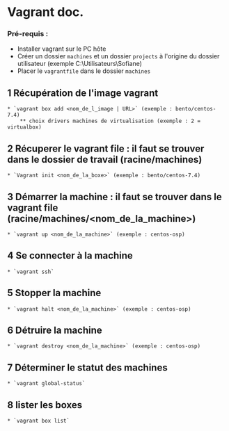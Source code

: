 # Vagrant doc.

### Pré-requis : 
* Installer vagrant sur le PC hôte
* Créer un dossier `machines` et un dossier `projects` à l'origine du dossier utilisateur (exemple C:\Utilisateurs\Sofiane)
* Placer le `vagrantfile` dans le dossier `machines`

## 1 Récupération de l'image vagrant
	* `vagrant box add <nom_de_l_image | URL>` (exemple : bento/centos-7.4)
		** choix drivers machines de virtualisation (exemple : 2 = virtualbox)

## 2 Récuperer le vagrant file : il faut se trouver dans le dossier de travail (racine/machines)
	* `Vagrant init <nom_de_la_boxe>` (exemple : bento/centos-7.4)

## 3 Démarrer la machine : il faut se trouver dans le vagrant file (racine/machines/<nom_de_la_machine>)
	* `vagrant up <nom_de_la_machine>` (exemple : centos-osp)

## 4 Se connecter à la machine
	* `vagrant ssh`	

## 5 Stopper la machine
	* `vagrant halt <nom_de_la_machine>` (exemple : centos-osp)

## 6 Détruire la machine
	* `vagrant destroy <nom_de_la_machine>` (exemple : centos-osp)

## 7 Déterminer le statut des machines
	* `vagrant global-status`

## 8 lister les boxes
	* `vagrant box list`